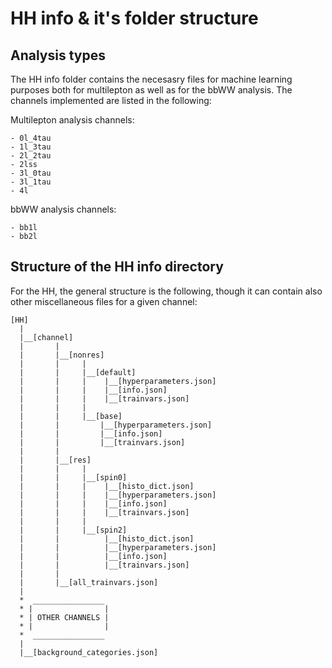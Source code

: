 # HH info & it's folder structure


## Analysis types

The HH info folder contains the necesasry files for machine learning purposes
both for multilepton as well as for the bbWW analysis. The channels implemented
are listed in the following:

Multilepton analysis channels:

    - 0l_4tau
    - 1l_3tau
    - 2l_2tau
    - 2lss
    - 3l_0tau
    - 3l_1tau
    - 4l


bbWW analysis channels:

    - bb1l
    - bb2l

## Structure of the HH info directory

For the HH, the general structure is the following, though it can contain
also other miscellaneous files for a given channel:

```
[HH]
  |
  |__[channel]
  |       |
  |       |__[nonres]
  |       |     |
  |       |     |__[default]
  |       |     |    |__[hyperparameters.json]
  |       |     |    |__[info.json]
  |       |     |    |__[trainvars.json]
  |       |     |
  |       |     |__[base]
  |       |         |__[hyperparameters.json]
  |       |         |__[info.json]
  |       |         |__[trainvars.json]
  |       |
  |       |__[res]
  |       |     |
  |       |     |__[spin0]
  |       |     |    |__[histo_dict.json]
  |       |     |    |__[hyperparameters.json]
  |       |     |    |__[info.json]
  |       |     |    |__[trainvars.json]
  |       |     |
  |       |     |__[spin2]
  |       |          |__[histo_dict.json]
  |       |          |__[hyperparameters.json]
  |       |          |__[info.json]
  |       |          |__[trainvars.json]
  |       |
  |       |__[all_trainvars.json]
  |
  *  ________________
  * |                |
  * | OTHER CHANNELS |
  * |                |
  *  ________________
  |
  |__[background_categories.json]
```
